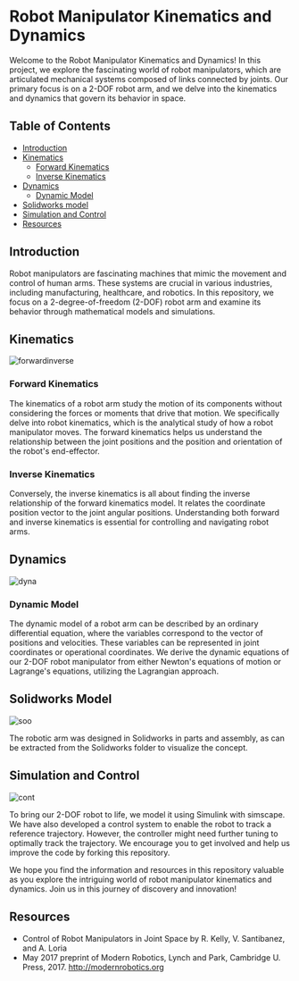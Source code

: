 # Robot Manipulator Kinematics and Dynamics

Welcome to the Robot Manipulator Kinematics and Dynamics! In this project, we explore the fascinating world of robot manipulators, which are articulated mechanical systems composed of links connected by joints. Our primary focus is on a 2-DOF robot arm, and we delve into the kinematics and dynamics that govern its behavior in space.

## Table of Contents
- [Introduction](#introduction)
- [Kinematics](#kinematics)
  - [Forward Kinematics](#forward-kinematics)
  - [Inverse Kinematics](#inverse-kinematics)
- [Dynamics](#dynamics)
  - [Dynamic Model](#dynamic-model)
- [Solidworks model](#solidworks-model)
- [Simulation and Control](#simulation-and-control)
- [Resources ](#resources)

## Introduction

Robot manipulators are fascinating machines that mimic the movement and control of human arms. These systems are crucial in various industries, including manufacturing, healthcare, and robotics. In this repository, we focus on a 2-degree-of-freedom (2-DOF) robot arm and examine its behavior through mathematical models and simulations.

## Kinematics
![forwardinverse](https://github.com/UNN-Mechatronics-Engineering/MCT511-Robot-Manipultor-Dynamics-and-Control/assets/63534670/beb070b6-53e2-485f-991c-be7ce5af4e99)

### Forward Kinematics

The kinematics of a robot arm study the motion of its components without considering the forces or moments that drive that motion. We specifically delve into robot kinematics, which is the analytical study of how a robot manipulator moves. The forward kinematics helps us understand the relationship between the joint positions and the position and orientation of the robot's end-effector.

### Inverse Kinematics

Conversely, the inverse kinematics is all about finding the inverse relationship of the forward kinematics model. It relates the coordinate position vector to the joint angular positions. Understanding both forward and inverse kinematics is essential for controlling and navigating robot arms.

## Dynamics
![dyna](https://github.com/UNN-Mechatronics-Engineering/MCT511-Robot-Manipultor-Dynamics-and-Control/assets/63534670/f22c034c-4e8e-4f82-9288-919d05ed5c58)

### Dynamic Model

The dynamic model of a robot arm can be described by an ordinary differential equation, where the variables correspond to the vector of positions and velocities. These variables can be represented in joint coordinates or operational coordinates. We derive the dynamic equations of our 2-DOF robot manipulator from either Newton's equations of motion or Lagrange's equations, utilizing the Lagrangian approach.

## Solidworks Model
![soo](https://github.com/UNN-Mechatronics-Engineering/MCT511-Robot-Manipultor-Dynamics-and-Control/assets/63534670/afa56d14-27aa-4d5c-8f27-1bdc7467cffb)

The robotic arm was designed in Solidworks in parts and assembly, as can be extracted from the Solidworks folder to visualize the concept.

## Simulation and Control
![cont](https://github.com/UNN-Mechatronics-Engineering/MCT511-Robot-Manipultor-Dynamics-and-Control/assets/63534670/0a5b1130-2785-48e5-94ca-b02a38c535b6)

To bring our 2-DOF robot to life, we model it using Simulink with simscape. We have also developed a control system to enable the robot to track a reference trajectory. However, the controller might need further tuning to optimally track the trajectory. We encourage you to get involved and help us improve the code by forking this repository.

We hope you find the information and resources in this repository valuable as you explore the intriguing world of robot manipulator kinematics and dynamics. Join us in this journey of discovery and innovation!

## Resources
- Control of Robot Manipulators in Joint Space by R. Kelly, V. Santibanez, and A. Loria
- May 2017 preprint of Modern Robotics, Lynch and Park, Cambridge U. Press, 2017. http://modernrobotics.org
